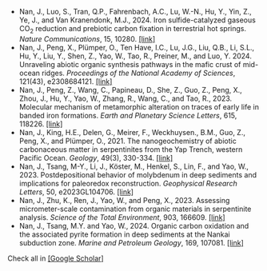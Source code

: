 - Nan, J., Luo, S., Tran, Q.P., Fahrenbach, A.C., Lu, W.-N., Hu, Y., Yin, Z., Ye, J., and Van Kranendonk, M.J., 2024. Iron sulfide-catalyzed gaseous CO<sub>2</sub> reduction and prebiotic carbon fixation in terrestrial hot springs. *Nature Communications*, 15, 10280. [[link]](https://www.nature.com/articles/s41467-024-54062-y)
- Nan, J., Peng, X., Plümper, O., Ten Have, I.C., Lu, J.G., Liu, Q.B., Li, S.L., Hu, Y., Liu, Y., Shen, Z., Yao, W., Tao, R., Preiner, M., and Luo, Y. 2024. Unraveling abiotic organic synthesis pathways in the mafic crust of mid-ocean ridges. *Proceedings of the National Academy of Sciences*, 121(43), e2308684121. [[link]](https://www.pnas.org/doi/10.1073/pnas.2308684121)
- Nan, J., Peng, Z., Wang, C., Papineau, D., She, Z., Guo, Z., Peng, X., Zhou, J., Hu, Y., Yao, W., Zhang, R., Wang, C., and Tao, R., 2023. Molecular mechanism of metamorphic alteration on traces of early life in banded iron formations. *Earth and Planetary Science Letters*, 615, 118226. [[link]](https://www.sciencedirect.com/science/article/abs/pii/S0012821X2300239X)
- Nan, J., King, H.E., Delen, G., Meirer, F., Weckhuysen., B.M., Guo, Z., Peng, X., and Plümper, O., 2021. The nanogeochemistry of abiotic carbonaceous matter in serpentinites from the Yap Trench, western Pacific Ocean. *Geology*, 49(3), 330-334. [[link]](https://pubs.geoscienceworld.org/gsa/geology/article/49/3/330/592435/The-nanogeochemistry-of-abiotic-carbonaceous)
- Nan, J., Tsang, M-Y., Li, J., Köster, M., Henkel, S., Lin, F., and Yao, W., 2023. Postdepositional behavior of molybdenum in deep sediments and implications for paleoredox reconstruction. *Geophysical Research Letters*, 50, e2023GL104706.  [[link]](https://agupubs.onlinelibrary.wiley.com/doi/full/10.1029/2023GL104706)
- Nan, J., Zhu, K., Ren, J., Yao, W., and Peng, X., 2023. Assessing micrometer-scale contamination from organic materials in serpentinite analysis. *Science of the Total Environment*, 903, 166609. [[link]](https://www.sciencedirect.com/science/article/abs/pii/S0048969723052348)
- Nan, J., Tsang, M.Y. and Yao, W., 2024. Organic carbon oxidation and the associated pyrite formation in deep sediments at the Nankai subduction zone. *Marine and Petroleum Geology*, 169, 107081. [[link]](https://www.sciencedirect.com/science/article/abs/pii/S0264817224003933)

Check all in [[Google Scholar]](https://scholar.google.com/citations?hl=en&user=i6XqkJ8AAAAJ&view_op=list_works&sortby=pubdate)
